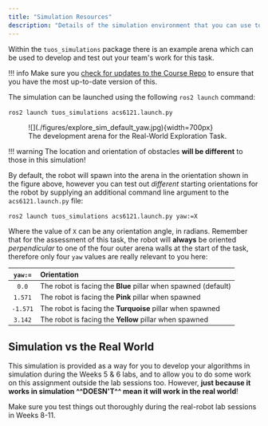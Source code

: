 ```yaml
---
title: "Simulation Resources"
description: "Details of the simulation environment that you can use to test out your algorithms"
---
```


Within the `tuos_simulations` package there is an example arena which can be used to develop and test out your team's work for this task.

!!! info 
    Make sure you [check for updates to the Course Repo](../extras/course-repo.md#updating) to ensure that you have the most up-to-date version of this.

The simulation can be launched using the following `ros2 launch` command:

```bash
ros2 launch tuos_simulations acs6121.launch.py
```

<figure markdown>
  ![](./figures/explore_sim_default_yaw.jpg){width=700px}
  <figcaption>The development arena for the Real-World Exploration Task.</figcaption>
</figure>

!!! warning
    The location and orientation of obstacles **will be different** to those in this simulation!

By default, the robot will spawn into the arena in the orientation shown in the figure above, however you can test out *different* starting orientations for the robot by supplying an additional command line argument to the `acs6121.launch.py` file: 

``` { .bash .no-copy }
ros2 launch tuos_simulations acs6121.launch.py yaw:=X
```

Where the value of `X` can be any orientation angle, in radians. Remember that for the assessment of this task, the robot will **always** be oriented *perpendicular* to one of the four outer arena walls at the start of the task, therefore only four `yaw` values are really relevant to you here:

<center>

| `yaw:=` | Orientation |
| :---: | :--- |
| `0.0` | The robot is facing the **Blue** pillar when spawned (default) |
| `1.571` | The robot is facing the **Pink** pillar when spawned |
| `-1.571` | The robot is facing the **Turquoise** pillar when spawned |
| `3.142` | The robot is facing the **Yellow** pillar when spawned |

</center>

## Simulation vs the Real World

This simulation is provided as a way for you to develop your algorithms in simulation during the Weeks 5 & 6 labs, and to allow you to do some work on this assignment outside the lab sessions too. However, **just because it works in simulation ^^DOESN'T^^ mean it will work in the real world**!

Make sure you test things out thoroughly during the real-robot lab sessions in Weeks 8-11.
